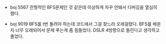 + boj 5567
	전형적인 BFS문제인 것 같은데 이상하게 자꾸 안돼서 디버깅을 열심히 했다.
	
+ boj 9019
	BFS를 t번 돌려야 하는데 코드에서 그걸 찾느라 오래걸렸다.
	BFS를 배운지 너무 오래되어서 문제 푸는게 좀 힘들었다. DSLR 4방향으로 돌린다고 생각하고 풀었다.